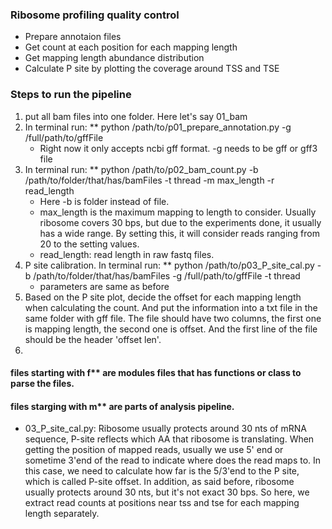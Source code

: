 ### Ribosome profiling quality control
* Prepare annotaion files
* Get count at each position for each mapping length
* Get mapping length abundance distribution
* Calculate P site by plotting the coverage around TSS and TSE



### Steps to run the pipeline
1. put all bam files into one folder. Here let's say 01_bam
2. In terminal run:
	** python /path/to/p01_prepare_annotation.py -g /full/path/to/gffFile     
	* Right now it only accepts ncbi gff format. -g needs to be gff or gff3 file
3. In terminal run:
	** python /path/to/p02_bam_count.py -b /path/to/folder/that/has/bamFiles -t thread -m max_length -r read_length
	* Here -b is folder instead of file.
	* max_length is the maximum mapping to length to consider. Usually ribosome covers 30 bps, but due to the experiments done, it usually has a wide range. By setting this, it will consider reads ranging from 20 to the setting values.
	* read_length: read length in raw fastq files.
4. P site calibration.  In terminal run:
	** python /path/to/p03_P_site_cal.py -b /path/to/folder/that/has/bamFiles -g /full/path/to/gffFile -t thread
	* parameters are same as before
5. Based on the P site plot, decide the offset for each mapping length when calculating the count. And put the information into a txt file in the same folder with gff file. The file should have two columns, the first one is mapping length, the second one is offset. And the first line of the file should be the header 'offset	len'.
6. 

#### files starting with f** are modules files that has functions or class to parse the files.
#### files starging with m** are parts of analysis pipeline.

* 03_P_site_cal.py: Ribosome usually protects around 30 nts of mRNA sequence, P-site reflects which AA that ribosome is translating. When getting the position of mapped reads, usually we use 5' end or sometime 3'end of the read to indicate where does the read maps to. In this case, we need to calculate how far is the 5/3'end to the P site, which is called P-site offset. In addition, as said before, ribosome usually protects around 30 nts, but it's not exact 30 bps. So here, we extract read counts at positions near tss and tse for each mapping length separately.

